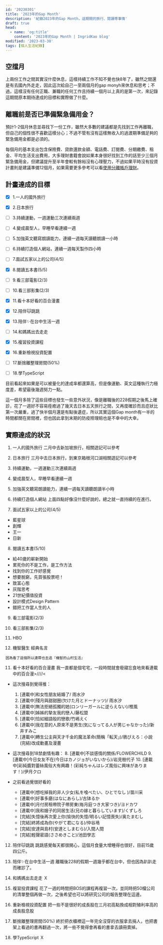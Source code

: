 ```yaml
---
id: '20230301'
title: '2023年的Gap Month'
description: '紀錄2023年的Gap Month，這期間的旅行、閱讀等事情'
draft: true
head:
  - name: 'og:title'
    content: '2023年的Gap Month | IngridKao blog'
modified: '2023-03-30'
tags: [個人生活紀錄]
---
```


## 空擋月
上兩份工作之間其實沒什麼休息，這樣持續工作不知不覺也快8年了，雖然之間還是有去國內外走走，因此這次給自己一至兩個月的gap monyh來休息和思考；不過，這樣沒有任何正職、兼職的任何工作且持續一個月以上真的是第一次，來記錄這期間原本期待達成的目標和實際做了什麼。

## 離職前是否已準備緊急備用金？
預計1-2個月休息並尋找下一份工作，雖然大多數的建議都是先找到工作再離職，但自己的個性很不喜歡這樣分心；不過不管有沒有這樣無收入的過渡期準備足夠的緊急備用金都是必須的。

每個月的基本支出包含保險費、貸款還款金額、電話費、訂閱費、分期繳費、租金、平均生活支出費用，大多理財書籍會說如果本身很好找到工作的話至少三個月緊急備用金，但建議提升至半年會較有餘裕沒有心理壓力，不過如果平時沒有投資計畫則是建議準備12個月，如果需要更多參考可以看[使用分離帳戶理財](/blog/separate_account)。




## 計畫達成的目標
-[X] 1.一人的國外旅行
-[X] 2.日本旅行
-[ ] 3.持續運動，一週運動三次連續兩週
-[ ] 4.變成晨型人，早睡早看連續一週
-[ ] 5.加強英文聽寫朗讀能力，連續一週每天讀聽朗讀一小時
-[ ] 6.持續打造個人網站，連續一週每天製作四小時
-[ ] 7.面試五家以上的公司(4/5)
-[X] 8.閱讀五本書(5/5)
-[ ] 9.看三部電影(2/3)
-[ ] 10.看三部影集(2/3)
-[X] 11.看十本好看的百合漫畫
-[X] 12.陪伴🐱跳跳
-[X] 13.陪伴✨在台中生活一週
-[ ] 14.和媽媽出去走走
-[X] 15.複習投資課程
-[X] 16.重新檢視投資配置
-[ ] 17.斷捨離整理房間(50%)
-[ ] 18.學TypeScript


目前看起來如果是可以被量化的達成率都還算高，但是像運動、英文這種執行力極度差，希望最後幾週努力一點。

這一個月多除了這些目標也發生一些意外狀況，像是離職後的228假期之後馬上確診，花了一週好不容易痊癒過了幾天去日本五天旅行之間，又再度確診而且症狀比第一次嚴重，過了快半個月還是有點後遺症，所以其實這個Gap month有一半的時間都關在房間裡，但也因此拿到末期的防疫險理賠也是不幸中的大幸。

## 實際達成的狀況
1. 一人的國外旅行
  二月中去新加坡旅行，相關遊記可以參考

2. 日本旅行
  三月中去日本旅行，到東京箱根河口湖相關遊記可以參考

3. 持續運動，一週運動三次連續兩週
4. 變成晨型人，早睡早看連續一週
5. 加強英文聽寫朗讀能力，連續一週每天讀聽朗讀半小時
6. 持續打造個人網站
  上面四點好像沒什麼好說的，總之就一直持續的在進行。

7. 面試五家以上的公司(4/5)
  - 藍星球
  - 創輝
  - 王一
  - 日新

8. 閱讀五本書(5/10)
  - 給40歲的嶄新開始
  - 累死你的不是工作，是工作方法
  - 找到你的工作好感覺
  - 想要脫窮，先買張股票吧！
  - 致富心態
  - 灰階思考
  - 21世紀價值投資
  - 設計模式Design Pattern
  - 錯把工作當人生的人

9. 看三部電影(2/3)


10. 看三部影集(2/3)
  1. HBO

  2. 機智醫生
    經典名言

    因為看了這個所以連帶也去追『機智的山村生活』

11. 看十本好看的百合漫畫
  我一直都是個宅宅，一段時間就會廢寢忘食地來看連載中的百合漫>////<
  - 這次搜尋到覺得推：
    1. [連載中]和女性朋友結婚了/ 雨水汐
    2. [連載中]殘月與甜甜圈(欠けた月とドーナッツ)/ 雨水汐
    3. [連載中]無法拒絕孤獨的她(ロンリーガールに逆らえない)/樫風
    4. [連載中]姊姊的摯友我的戀人/藤松盟 
    5. [連載中]恰如細語般的戀歌/竹嶋えく
    6. [連載中]我在意的人原來不是男生(気になってる人が男じゃなかった)/新井すみこ
    7. [連載中]轉生公主與天才千金的魔法革命(簡稱「転天」)/鴉ぴえろ：小說(完結)改成動畫及漫畫

  - 這次搜尋到18禁劇情有趣：
    8. [連載中]不談感情的關係/FLOWERCHILD
    9. [連載中]今日女友不在(今日はカノジョがいないから)/岩見樹代子
    10. [連載中]彩純醬對蕾絲風俗大有興趣！(彩純ちゃんはレズ風俗に興味があります！)/伊月クロ

  - 之前看過覺很好看的
    - [連載中]想吃掉我的非人少女(私を喰べたい、ひとでなし )/苗川采
    - [連載中]好事多磨(はなにあらし)/古钵るか
    - [連載中]月付房租帶院子帶房東(毎月庭つき大家つき)/ヨドカワ
    - [連載中]我和嫂子的同居生活(兄の嫁と暮らしています)/くずしろ
    - [完結]失憶後再次愛上你(愉快的失憶/明るい記憶喪失)/奥たまむし
    - [完結]終將成為你(やがて君になる)/仲谷鳰
    - [完結]安達與島村(安達としまむら)/入間人間
    - [完結]輕聲密語(ささめきこと)/池田學志

12. 陪伴🐱跳跳
  跳跳感覺每天都很開心，這個月食量大增睡得也很好，目前15歲四公斤。

13. 陪伴✨在台中生活一週
  離職後228的假期一週幾乎都在台中，但也因為趴趴走而確診了。

14. 和媽媽出去走走
  Ｘ
15. 複習投資課程
  花了一週的時間把BOS的課程再複習一次，並同時把50檔公司的清單整個再做一次，之後希望也可以將研究公司的報告整理在這邊。

16. 重新檢視投資配置
  把一些不是很好的成長股在三月初高點換成相對殖利率高的成長股息股

17. 斷捨離整理房間(50%)
  終於把衣櫃裡這一年完全沒穿的衣服拿去捐人，也把書架上看過的書再翻過一次，將一些不覺得會再看的書拿去讀冊賣掉。

18. 學TypeScript
  Ｘ